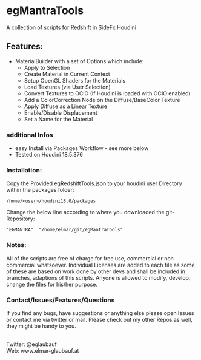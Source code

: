 
# egMantraTools

A collection of scripts for Redshift in SideFx Houdini

## Features:

- MaterialBuilder with a set of Options which include:
  - Apply to Selection
  - Create Material in Current Context
  - Setup OpenGL Shaders for the Materials
  - Load Textures (via User Selection)
  - Convert Textures to OCIO (If Houdini is loaded with OCIO enabled)
  - Add a ColorCorrection Node on the Diffuse/BaseColor Texture
  - Apply Diffuse as a Linear Texture
  - Enable/Disable Displacement
  - Set a Name for the Material

### additional Infos

- easy Install via Packages Workflow - see more below
- Tested on Houdini 18.5.376


### Installation:

Copy the Provided egRedshiftTools.json to your houdini user Directory within the packages folder:

```/home/<user>/houdini18.0/packages```

Change the below line according to where you downloaded the git-Repository:

```"EGMANTRA": "/home/elmar/git/egMantraTools"```


### Notes:

All of the scripts are free of charge for free use, commercial or non commercial whatsoever.  Individual Licenses are added to each file as some of these are based on work done by other devs and shall be included in branches, adaptions of this scripts. Anyone is allowed to modify, develop, change the files for his/her purpose.


### Contact/Issues/Features/Questions

If you find any bugs, have suggestions or anything else please open Issues or contact me via twitter or mail. Please check out my other Repos as well, they might be handy to you.

<br>
Twitter: @eglaubauf <br>
Web: www.elmar-glaubauf.at
